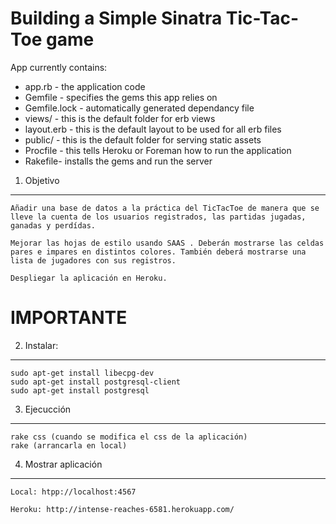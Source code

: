 Building a Simple Sinatra Tic-Tac-Toe game 
==================================================

App currently contains:

* app.rb - the application code
* Gemfile - specifies the gems this app relies on
* Gemfile.lock - automatically generated dependancy file
* views/ - this is the default folder for erb views
* layout.erb - this is the default layout to be used for all erb files
* public/ - this is the default folder for serving static assets
* Procfile - this tells Heroku or Foreman how to run the application
* Rakefile- installs the gems and run the server

1. Objetivo
-----------
	
	Añadir una base de datos a la práctica del TicTacToe de manera que se lleve la cuenta de los usuarios registrados, las partidas jugadas, ganadas y perdídas. 

	Mejorar las hojas de estilo usando SAAS . Deberán mostrarse las celdas pares e impares en distintos colores. También deberá mostrarse una lista de jugadores con sus registros.

	Despliegar la aplicación en Heroku. 


IMPORTANTE
==========

2. Instalar:
------------

	sudo apt-get install libecpg-dev
	sudo apt-get install postgresql-client
	sudo apt-get install postgresql

3. Ejecucción
-------------

	rake css (cuando se modifica el css de la aplicación)
	rake (arrancarla en local)

4. Mostrar aplicación
---------------------
	Local: htpp://localhost:4567

	Heroku: http://intense-reaches-6581.herokuapp.com/

